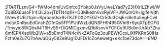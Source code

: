 $START$LznvG4+1WMo4dmIUvSnfco3Ybkp0JsVyUweLYad7y23HXrlLZhwl/WZq8BX6usoF1r4I3L2p+jTbTN4q1H+D3Mkezn/ivxRyiVF+JWQmOK+lgjfeIVjth0VewKUED1qm+Kproap0sx9vTKZPDXDYE0Z+Cr50u3OsjErsBeXu5egFCviImctxt0nRyuEdCnchZCfnQs5FP1PUdWzLdQNSFH9495GVinB+6yqXTpEOFQ/Tmyyic8WQhx84T5HvS5+DiQMICgxmvQ1bKsnvVFCFCy9UBdImlUrAb7Zhu6mfEP/IXspWb2lW+a5bEmdT4N4c/NxZAFoQz3ouPBWtOcxLIXfPKRnS0lHzFzfh0eZu7O7nAw/aDGy58Ze9Ug1DJFD/1cZoAewetg+eKc1be73doA==$END$